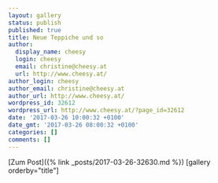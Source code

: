 ```yaml
---
layout: gallery
status: publish
published: true
title: Neue Teppiche und so
author:
  display_name: cheesy
  login: cheesy
  email: christine@cheesy.at
  url: http://www.cheesy.at/
author_login: cheesy
author_email: christine@cheesy.at
author_url: http://www.cheesy.at/
wordpress_id: 32612
wordpress_url: http://www.cheesy.at/?page_id=32612
date: '2017-03-26 10:00:32 +0100'
date_gmt: '2017-03-26 08:00:32 +0100'
categories: []
comments: []
---
```


[Zum Post]({% link _posts/2017-03-26-32630.md %})
[gallery orderby="title"]
